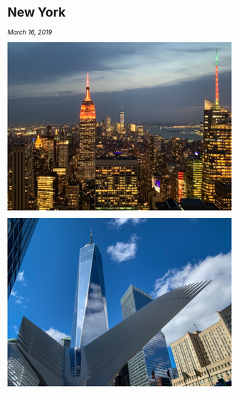 # New York

_March 16, 2019_

![](../../../static/images/swan/1903NewYork/20190314_IMG_3500.jpg)

![](../../../static/images/swan/1903NewYork/20190316_IMG_3776.jpg)

